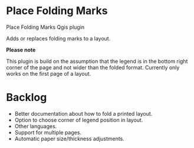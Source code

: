# Place Folding Marks

Place Folding Marks Qgis plugin

Adds or replaces folding marks to a layout. 

**Please note**

This plugin is build on the assumption that the legend is in the bottom right corner of the page and not wider than the folded format. Currently only works on the first page of a layout. 

# Backlog
- Better documentation about how to fold a printed layout.
- Option to choose corner of legend position in layout.
- Other languages.
- Support for multiple pages.
- Automatic paper size/thickness adjustments.
